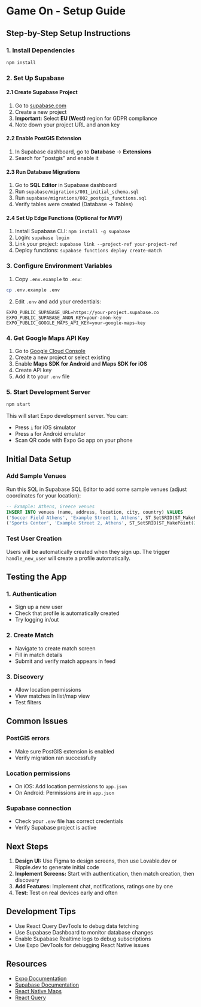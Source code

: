 # Game On - Setup Guide

## Step-by-Step Setup Instructions

### 1. Install Dependencies

```bash
npm install
```

### 2. Set Up Supabase

#### 2.1 Create Supabase Project
1. Go to [supabase.com](https://supabase.com)
2. Create a new project
3. **Important:** Select **EU (West)** region for GDPR compliance
4. Note down your project URL and anon key

#### 2.2 Enable PostGIS Extension
1. In Supabase dashboard, go to **Database** → **Extensions**
2. Search for "postgis" and enable it

#### 2.3 Run Database Migrations
1. Go to **SQL Editor** in Supabase dashboard
2. Run `supabase/migrations/001_initial_schema.sql`
3. Run `supabase/migrations/002_postgis_functions.sql`
4. Verify tables were created (Database → Tables)

#### 2.4 Set Up Edge Functions (Optional for MVP)
1. Install Supabase CLI: `npm install -g supabase`
2. Login: `supabase login`
3. Link your project: `supabase link --project-ref your-project-ref`
4. Deploy functions: `supabase functions deploy create-match`

### 3. Configure Environment Variables

1. Copy `.env.example` to `.env`:
```bash
cp .env.example .env
```

2. Edit `.env` and add your credentials:
```env
EXPO_PUBLIC_SUPABASE_URL=https://your-project.supabase.co
EXPO_PUBLIC_SUPABASE_ANON_KEY=your-anon-key
EXPO_PUBLIC_GOOGLE_MAPS_API_KEY=your-google-maps-key
```

### 4. Get Google Maps API Key

1. Go to [Google Cloud Console](https://console.cloud.google.com/)
2. Create a new project or select existing
3. Enable **Maps SDK for Android** and **Maps SDK for iOS**
4. Create API key
5. Add it to your `.env` file

### 5. Start Development Server

```bash
npm start
```

This will start Expo development server. You can:
- Press `i` for iOS simulator
- Press `a` for Android emulator
- Scan QR code with Expo Go app on your phone

## Initial Data Setup

### Add Sample Venues

Run this SQL in Supabase SQL Editor to add some sample venues (adjust coordinates for your location):

```sql
-- Example: Athens, Greece venues
INSERT INTO venues (name, address, location, city, country) VALUES
('Soccer Field Athens', 'Example Street 1, Athens', ST_SetSRID(ST_MakePoint(23.7275, 37.9838), 4326)::geography, 'Athens', 'Greece'),
('Sports Center', 'Example Street 2, Athens', ST_SetSRID(ST_MakePoint(23.7375, 37.9938), 4326)::geography, 'Athens', 'Greece');
```

### Test User Creation

Users will be automatically created when they sign up. The trigger `handle_new_user` will create a profile automatically.

## Testing the App

### 1. Authentication
- Sign up a new user
- Check that profile is automatically created
- Try logging in/out

### 2. Create Match
- Navigate to create match screen
- Fill in match details
- Submit and verify match appears in feed

### 3. Discovery
- Allow location permissions
- View matches in list/map view
- Test filters

## Common Issues

### PostGIS errors
- Make sure PostGIS extension is enabled
- Verify migration ran successfully

### Location permissions
- On iOS: Add location permissions to `app.json`
- On Android: Permissions are in `app.json`

### Supabase connection
- Check your `.env` file has correct credentials
- Verify Supabase project is active

## Next Steps

1. **Design UI:** Use Figma to design screens, then use Lovable.dev or Ripple.dev to generate initial code
2. **Implement Screens:** Start with authentication, then match creation, then discovery
3. **Add Features:** Implement chat, notifications, ratings one by one
4. **Test:** Test on real devices early and often

## Development Tips

- Use React Query DevTools to debug data fetching
- Use Supabase Dashboard to monitor database changes
- Enable Supabase Realtime logs to debug subscriptions
- Use Expo DevTools for debugging React Native issues

## Resources

- [Expo Documentation](https://docs.expo.dev/)
- [Supabase Documentation](https://supabase.com/docs)
- [React Native Maps](https://github.com/react-native-maps/react-native-maps)
- [React Query](https://tanstack.com/query/latest)

